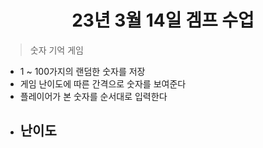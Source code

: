 # <center> **23년 3월 14일 겜프 수업** </center>

> 숫자 기억 게임
 - 1 ~ 100가지의 랜덤한 숫자를 저장
 - 게임 난이도에 따른 간격으로 숫자를 보여준다
 - 플레이어가 본 숫자를 순서대로 입력한다
 - 난이도
   - 